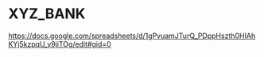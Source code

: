 # XYZ_BANK
https://docs.google.com/spreadsheets/d/1gPvuamJTurQ_PDppHszth0HIAhKYj5kzpqU_y9jiTOg/edit#gid=0
